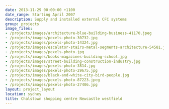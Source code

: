 ```yaml
---
date: 2013-11-29 00:00:00 +1100
date_range: Starting April 2007
description: Supply and installed external CFC systems
group: projects
image_files:
- /projects/images/architecture-blue-building-business-41170.jpeg
- /projects/images/pexels-photo-30732.jpg
- /projects/images/pexels-photo-14324.jpg
- /projects/images/escalator-stairs-metal-segments-architecture-54581.jpeg
- /projects/images/pexels-photo.jpg
- /projects/images/books-magazines-building-school.jpg
- /projects/images/street-building-construction-industry.jpg
- /projects/images/pexels-photo-3814.jpg
- /projects/images/pexels-photo-29675.jpg
- /projects/images/black-and-white-city-bird-people.jpg
- /projects/images/pexels-photo-87223.jpeg
- /projects/images/pexels-photo-27406.jpg
layout: project_layout
location: sydney
title: Chalstown shopping centre Newcastle westfield
---
```

